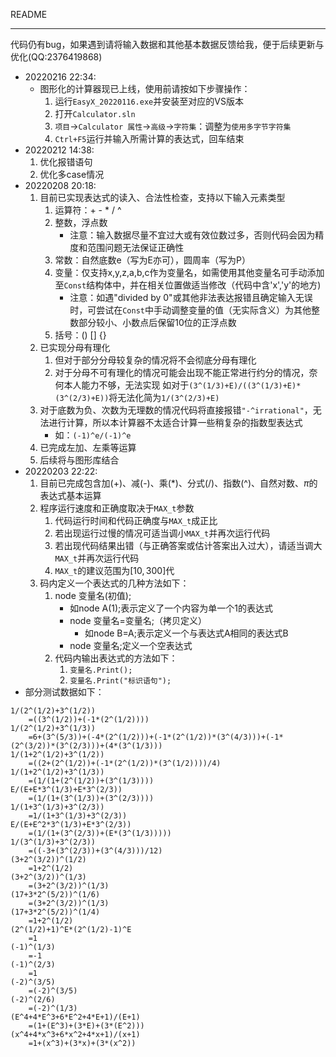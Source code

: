 README

---

代码仍有bug，如果遇到请将输入数据和其他基本数据反馈给我，便于后续更新与优化(QQ:2376419868)

- 20220216 22:34:
    - 图形化的计算器现已上线，使用前请按如下步骤操作：
        1. 运行`EasyX_20220116.exe`并安装至对应的VS版本
        2. 打开`Calculator.sln`
        3. `项目`$\rightarrow$`Calculator 属性`$\rightarrow$`高级`$\rightarrow$`字符集`：调整为`使用多字节字符集`
        4. `Ctrl+F5`运行并输入所需计算的表达式，回车结束
- 20220212 14:38:
    1. 优化报错语句
    2. 优化多case情况
- 20220208 20:18:
    1. 目前已实现表达式的读入、合法性检查，支持以下输入元素类型
        1. 运算符：+ - * / ^
        2. 整数，浮点数
            - 注意：输入数据尽量不宜过大或有效位数过多，否则代码会因为精度和范围问题无法保证正确性
        3. 常数：自然底数e（写为E亦可），圆周率（写为P）
        4. 变量：仅支持x,y,z,a,b,c作为变量名，如需使用其他变量名可手动添加至`Const`结构体中，并在相关位置做适当修改（代码中含'x','y'的地方)
            - 注意：如遇"divided by 0"或其他非法表达报错且确定输入无误时，可尝试在`Const`中手动调整变量的值（无实际含义）为其他整数部分较小、小数点后保留10位的正浮点数
        5. 括号：() [] {}
    2. 已实现分母有理化
        1. 但对于部分分母较复杂的情况将不会彻底分母有理化		
        2. 对于分母不可有理化的情况可能会出现不能正常进行约分的情况，奈何本人能力不够，无法实现
            		如对于`(3^(1/3)+E)/((3^(1/3)+E)*(3^(2/3)+E))`将无法化简为`1/(3^(2/3)+E)`
    3. 对于底数为负、次数为无理数的情况代码将直接报错`"-^irrational"`，无法进行计算，所以本计算器不太适合计算一些稍复杂的指数型表达式
        - 如：`(-1)^e/(-1)^e`
    4. 已完成左加、左乘等运算
    5. 后续将与图形库结合
- 20220203 22:22:
    1. 目前已完成包含加(+)、减(-)、乘(*)、分式(/)、指数(^)、自然对数、$\pi$的表达式基本运算
    2. 程序运行速度和正确度取决于`MAX_t`参数
        1. 代码运行时间和代码正确度与`MAX_t`成正比
        2. 若出现运行过慢的情况可适当调小`MAX_t`并再次运行代码
        3. 若出现代码结果出错（与正确答案或估计答案出入过大），请适当调大`MAX_t`并再次运行代码
        4. `MAX_t`的建议范围为$[10,300]$代
    3. 码内定义一个表达式的几种方法如下：
        1. node 变量名(初值);
            - 如node A(1);表示定义了一个内容为单一个1的表达式
            - node 变量名=变量名;（拷贝定义）
                - 如node B=A;表示定义一个与表达式A相同的表达式B
            - node 变量名;定义一个空表达式
        2. 代码内输出表达式的方法如下：
            1. `变量名.Print();`
            2. `变量名.Print("标识语句");`
- 部分测试数据如下：

```
1/(2^(1/2)+3^(1/2))
	=((3^(1/2))+(-1*(2^(1/2))))
1/(2^(1/2)+3^(1/3))
	=6+(3^(5/3))+(-4*(2^(1/2)))+(-1*(2^(1/2))*(3^(4/3)))+(-1*(2^(3/2))*(3^(2/3)))+(4*(3^(1/3)))
1/(1+2^(1/2)+3^(1/2))
	=((2+(2^(1/2))+(-1*(2^(1/2))*(3^(1/2))))/4)
1/(1+2^(1/2)+3^(1/3))
	=(1/(1+(2^(1/2))+(3^(1/3))))
E/(E+E*3^(1/3)+E*3^(2/3))
	=(1/(1+(3^(1/3))+(3^(2/3))))
1/(1+3^(1/3)+3^(2/3))
	=1/(1+3^(1/3)+3^(2/3))
E/(E+E^2*3^(1/3)+E*3^(2/3))
	=(1/(1+(3^(2/3))+(E*(3^(1/3)))))
1/(3^(1/3)+3^(2/3))
	=((-3+(3^(2/3))+(3^(4/3)))/12)
(3+2^(3/2))^(1/2)
	=1+2^(1/2)
(3+2^(3/2))^(1/3)
	=(3+2^(3/2))^(1/3)
(17+3*2^(5/2))^(1/6)
	=(3+2^(3/2))^(1/3)
(17+3*2^(5/2))^(1/4)
	=1+2^(1/2)
(2^(1/2)+1)^E*(2^(1/2)-1)^E
	=1
(-1)^(1/3)
	=-1
(-1)^(2/3)
	=1
(-2)^(3/5)
	=(-2)^(3/5)
(-2)^(2/6)
	=(-2)^(1/3)
(E^4+4*E^3+6*E^2+4*E+1)/(E+1)
	=(1+(E^3)+(3*E)+(3*(E^2)))
(x^4+4*x^3+6*x^2+4*x+1)/(x+1)
	=1+(x^3)+(3*x)+(3*(x^2))
```






